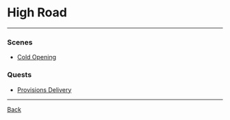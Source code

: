 # High Road
---

### Scenes
 - [Cold Opening](../scenes/cold-opening.md)

### Quests
 - [Provisions Delivery](../quests/provisions-delivery.md)

---
[Back](./locations.md)